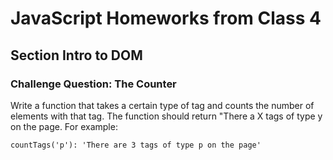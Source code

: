 # JavaScript Homeworks from Class 4

## Section Intro to DOM

### Challenge Question: The Counter

Write a function that takes a certain type of tag and counts the number of elements with that tag. The function should return "There a X tags of type y on the page. For example:

```
countTags('p'): 'There are 3 tags of type p on the page'
```
